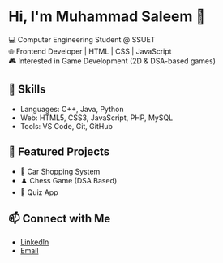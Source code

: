 # Hi, I'm Muhammad Saleem 👋  

💻 Computer Engineering Student @ SSUET  
🌐 Frontend Developer | HTML | CSS | JavaScript  
🎮 Interested in Game Development (2D & DSA-based games)  

## 🔹 Skills
- Languages: C++, Java, Python  
- Web: HTML5, CSS3, JavaScript, PHP, MySQL  
- Tools: VS Code, Git, GitHub  

## 🔹 Featured Projects
- 🚗 Car Shopping System  
- ♟️ Chess Game (DSA Based)  
- 📝 Quiz App  

## 📫 Connect with Me
- [LinkedIn](https://www.linkedin.com/)  
- [Email](parachasaleem316@gmail.com)  

